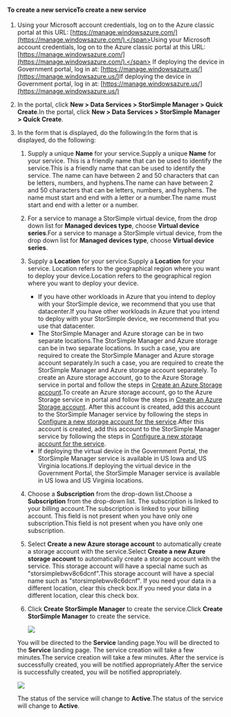 #### <a name="to-create-a-new-service"></a><span data-ttu-id="d8ce4-101">To create a new service</span><span class="sxs-lookup"><span data-stu-id="d8ce4-101">To create a new service</span></span>
1. <span data-ttu-id="d8ce4-102">Using your Microsoft account credentials, log on to the Azure classic portal at this URL: [https://manage.windowsazure.com/](https://manage.windowsazure.com/).</span><span class="sxs-lookup"><span data-stu-id="d8ce4-102">Using your Microsoft account credentials, log on to the Azure classic portal at this URL: [https://manage.windowsazure.com/](https://manage.windowsazure.com/).</span></span> <span data-ttu-id="d8ce4-103">If deploying the device in Government portal, log in at:  [https://manage.windowsazure.us/](https://manage.windowsazure.us/)</span><span class="sxs-lookup"><span data-stu-id="d8ce4-103">If deploying the device in Government portal, log in at:  [https://manage.windowsazure.us/](https://manage.windowsazure.us/)</span></span>
2. <span data-ttu-id="d8ce4-104">In the portal, click **New > Data Services > StorSimple Manager > Quick Create**.</span><span class="sxs-lookup"><span data-stu-id="d8ce4-104">In the portal, click **New > Data Services > StorSimple Manager > Quick Create**.</span></span>
3. <span data-ttu-id="d8ce4-105">In the form that is displayed, do the following:</span><span class="sxs-lookup"><span data-stu-id="d8ce4-105">In the form that is displayed, do the following:</span></span>
   
   1. <span data-ttu-id="d8ce4-106">Supply a unique **Name** for your service.</span><span class="sxs-lookup"><span data-stu-id="d8ce4-106">Supply a unique **Name** for your service.</span></span> <span data-ttu-id="d8ce4-107">This is a friendly name that can be used to identify the service.</span><span class="sxs-lookup"><span data-stu-id="d8ce4-107">This is a friendly name that can be used to identify the service.</span></span> <span data-ttu-id="d8ce4-108">The name can have between 2 and 50 characters that can be letters, numbers, and hyphens.</span><span class="sxs-lookup"><span data-stu-id="d8ce4-108">The name can have between 2 and 50 characters that can be letters, numbers, and hyphens.</span></span> <span data-ttu-id="d8ce4-109">The name must start and end with a letter or a number.</span><span class="sxs-lookup"><span data-stu-id="d8ce4-109">The name must start and end with a letter or a number.</span></span>
   2. <span data-ttu-id="d8ce4-110">For a service to manage a StorSimple virtual device, from the drop down list for **Managed devices type**, choose **Virtual device series**.</span><span class="sxs-lookup"><span data-stu-id="d8ce4-110">For a service to manage a StorSimple virtual device, from the drop down list for **Managed devices type**, choose **Virtual device series**.</span></span>
   3. <span data-ttu-id="d8ce4-111">Supply a **Location** for your service.</span><span class="sxs-lookup"><span data-stu-id="d8ce4-111">Supply a **Location** for your service.</span></span> <span data-ttu-id="d8ce4-112">Location refers to the geographical region where you want to deploy your device.</span><span class="sxs-lookup"><span data-stu-id="d8ce4-112">Location refers to the geographical region where you want to deploy your device.</span></span>
      
      * <span data-ttu-id="d8ce4-113">If you have other workloads in Azure that you intend to deploy with your StorSimple device, we recommend that you use that datacenter.</span><span class="sxs-lookup"><span data-stu-id="d8ce4-113">If you have other workloads in Azure that you intend to deploy with your StorSimple device, we recommend that you use that datacenter.</span></span>
      * <span data-ttu-id="d8ce4-114">The StorSimple Manager and Azure storage can be in two separate locations.</span><span class="sxs-lookup"><span data-stu-id="d8ce4-114">The StorSimple Manager and Azure storage can be in two separate locations.</span></span> <span data-ttu-id="d8ce4-115">In such a case, you are required to create the StorSimple Manager and Azure storage account separately.</span><span class="sxs-lookup"><span data-stu-id="d8ce4-115">In such a case, you are required to create the StorSimple Manager and Azure storage account separately.</span></span> <span data-ttu-id="d8ce4-116">To create an Azure storage account, go to the Azure Storage service in portal and follow the steps in [Create an Azure Storage account](../articles/storage/storage-create-storage-account.md#create-a-storage-account).</span><span class="sxs-lookup"><span data-stu-id="d8ce4-116">To create an Azure storage account, go to the Azure Storage service in portal and follow the steps in [Create an Azure Storage account](../articles/storage/storage-create-storage-account.md#create-a-storage-account).</span></span> <span data-ttu-id="d8ce4-117">After this account is created, add this account to the StorSimple Manager service by following the steps in [Configure a new storage account for the service](#optional-step-configure-a-new-storage-account-for-the-service).</span><span class="sxs-lookup"><span data-stu-id="d8ce4-117">After this account is created, add this account to the StorSimple Manager service by following the steps in [Configure a new storage account for the service](#optional-step-configure-a-new-storage-account-for-the-service).</span></span>
      * <span data-ttu-id="d8ce4-118">If deploying the virtual device in the Government Portal, the StorSimple Manager service is available in US Iowa and US Virginia locations.</span><span class="sxs-lookup"><span data-stu-id="d8ce4-118">If deploying the virtual device in the Government Portal, the StorSimple Manager service is available in US Iowa and US Virginia locations.</span></span>
   4. <span data-ttu-id="d8ce4-119">Choose a **Subscription** from the drop-down list.</span><span class="sxs-lookup"><span data-stu-id="d8ce4-119">Choose a **Subscription** from the drop-down list.</span></span> <span data-ttu-id="d8ce4-120">The subscription is linked to your billing account.</span><span class="sxs-lookup"><span data-stu-id="d8ce4-120">The subscription is linked to your billing account.</span></span> <span data-ttu-id="d8ce4-121">This field is not present when you have only one subscription.</span><span class="sxs-lookup"><span data-stu-id="d8ce4-121">This field is not present when you have only one subscription.</span></span>
   5. <span data-ttu-id="d8ce4-122">Select **Create a new Azure storage account** to automatically create a storage account with the service.</span><span class="sxs-lookup"><span data-stu-id="d8ce4-122">Select **Create a new Azure storage account** to automatically create a storage account with the service.</span></span> <span data-ttu-id="d8ce4-123">This storage account will have a special name such as "storsimplebwv8c6dcnf".</span><span class="sxs-lookup"><span data-stu-id="d8ce4-123">This storage account will have a special name such as "storsimplebwv8c6dcnf".</span></span> <span data-ttu-id="d8ce4-124">If you need your data in a different location, clear this check box.</span><span class="sxs-lookup"><span data-stu-id="d8ce4-124">If you need your data in a different location, clear this check box.</span></span>
   6. <span data-ttu-id="d8ce4-125">Click **Create StorSimple Manager** to create the service.</span><span class="sxs-lookup"><span data-stu-id="d8ce4-125">Click **Create StorSimple Manager** to create the service.</span></span>
      
      ![](https://docstestmedia1.blob.core.windows.net/azure-media/includes/media/storsimple-ova-create-new-service/image1m-include.png)
   
   <span data-ttu-id="d8ce4-126">You will be directed to the **Service** landing page.</span><span class="sxs-lookup"><span data-stu-id="d8ce4-126">You will be directed to the **Service** landing page.</span></span> <span data-ttu-id="d8ce4-127">The service creation will take a few minutes.</span><span class="sxs-lookup"><span data-stu-id="d8ce4-127">The service creation will take a few minutes.</span></span> <span data-ttu-id="d8ce4-128">After the service is successfully created, you will be notified appropriately.</span><span class="sxs-lookup"><span data-stu-id="d8ce4-128">After the service is successfully created, you will be notified appropriately.</span></span>
   
   ![](https://docstestmedia1.blob.core.windows.net/azure-media/includes/media/storsimple-ova-create-new-service/image2-include.png)
   
   <span data-ttu-id="d8ce4-129">The status of the service will change to **Active**.</span><span class="sxs-lookup"><span data-stu-id="d8ce4-129">The status of the service will change to **Active**.</span></span>



